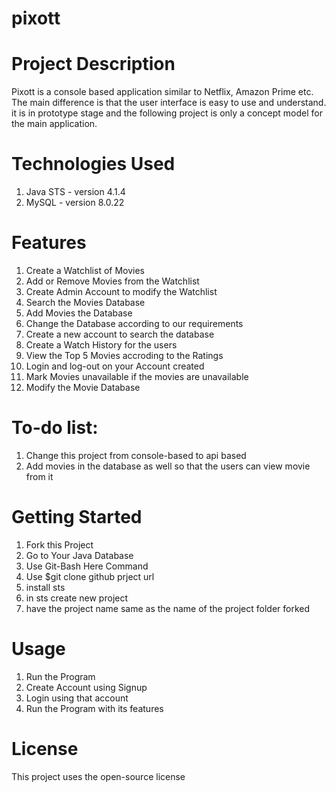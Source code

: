 # pixott
# Project Description
Pixott is a console based application similar to Netflix, Amazon Prime etc. The main difference is that the user interface is easy to use and understand. it is in prototype stage and the following project is only a concept model for the main application.

# Technologies Used
1. Java STS - version 4.1.4
2. MySQL - version 8.0.22

# Features
1. Create a Watchlist of Movies
2. Add or Remove Movies from the Watchlist
3. Create Admin Account to modify the Watchlist
4. Search the Movies Database
5. Add Movies the Database
6. Change the Database according to our requirements
7. Create a new account to search the database
8. Create a Watch History for the users
9. View the Top 5 Movies accroding to the Ratings
10. Login and log-out on your Account created
11. Mark Movies unavailable if the movies are unavailable
12. Modify the Movie Database

# To-do list:
1. Change this project from console-based to api based
2. Add movies in the database as well so that the users can view movie from it

# Getting Started
1. Fork this Project
2. Go to Your Java Database
3. Use Git-Bash Here Command
4. Use $git clone  github prject url
5. install sts 
6. in sts create new project 
7. have the project name same as the name of the project folder forked

# Usage
1. Run the Program
2. Create Account using Signup
3. Login using that account
4. Run the Program with its features


# License
This project uses the open-source license

